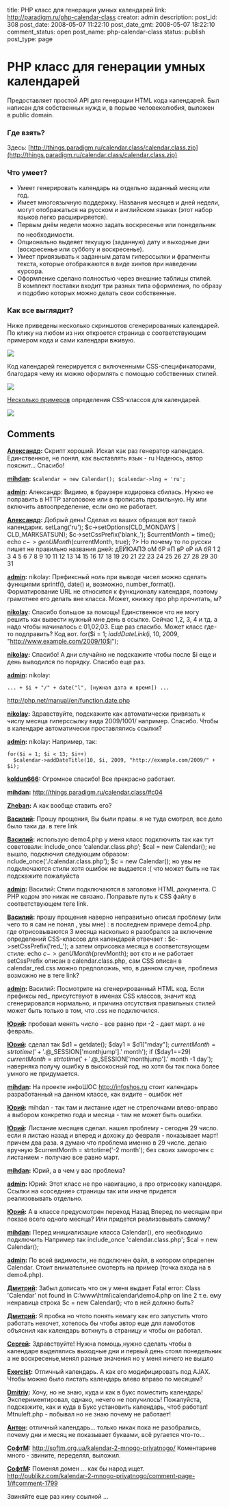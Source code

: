 title: PHP класс для генерации умных календарей
link: http://paradigm.ru/php-calendar-class
creator: admin
description: 
post_id: 308
post_date: 2008-05-07 11:22:10
post_date_gmt: 2008-05-07 18:22:10
comment_status: open
post_name: php-calendar-class
status: publish
post_type: page

# PHP класс для генерации умных календарей

Предоставляет простой API для генерации HTML кода календарей. Был написан для собственных нужд и, в порыве человеколюбия, выложен в public domain.

### Где взять?

Здесь: [http://things.paradigm.ru/calendar.class/calendar.class.zip](http://things.paradigm.ru/calendar.class/calendar.class.zip)

### Что умеет?

  * Умеет генерировать календарь на отдельно заданный месяц или год.
  * Имеет многоязычную поддержку. Названия месяцев и дней недели, могут отображаться на русском и английском языках (этот набор языков легко расшириряется).
  * Первым днём недели можно задать воскресенье или понедельник  по необходимости.
  * Опционально выдеяет текущую (заданную) дату и выходные дни (воскресенье или субботу и воскресенье).
  * Умеет привязывать к заданным датам гиперссылки и фрагменты текста, которые отображаются в виде хинтов при наведении курсора.
  * Оформление сделано полностью через внешние таблицы стилей. В комплект поставки входит три разных типа оформления, по образу и подобию которых можно делать свои собственные.

### Как все выглядит?

Ниже приведены несколько скриншотов сгенерированных календарей. По клику на любом из них откроется страница с соответствующим примером кода и сами календари вживую.

[![](/;-\)/2008/05/03-php-calendar.png)](http://things.paradigm.ru/calendar.class/#c05)

Код календарей генерируется с включенными CSS-спецификаторами, благодаря чему их можно оформлять с помощью собственных стилей.

[![](/;-\)/2008/05/01-php-calendar.png)](http://things.paradigm.ru/calendar.class/#c03)

[Несколько примеров](http://things.paradigm.ru/calendar.class/#c04) определения CSS-классов для календарей.

[![](/;-\)/2008/05/02-php-calendar.png)](http://things.paradigm.ru/calendar.class/#c04)

## Comments

**[Александр](#7599 "2008-11-26 15:07:39"):** Скрипт хороший. Искал как раз генератор календаря. Единственное, не понял, как выставлять язык - ru Надеюсь, автор пояснит... Спасибо!

**[mihdan](#11771 "2008-12-17 12:41:20"):** ` $calendar = new Calendar(); $calendar->lng = 'ru'; `

**[admin](#41327 "2009-12-24 13:41:52"):** Александр: Видимо, в браузере кодировка сбилась. Нужно ее поправить в HTTP заголовоке или в <head> прописать правильную. Ну или включить автоопределение, если оно не работает.

**[Александр](#41269 "2009-12-22 14:13:39"):** Добрый день! Сделал из ваших образцов вот такой календарик. setLang('ru'); $c->setOptions(CLD_MONDAYS | CLD_MARKSATSUN); $c->setCssPrefix('blank_'); $currentMonth = time(); echo $c->genUMonth($currentMonth, true); ?> Но почему то по русски пишет не правильно названия дней: дЕЙЮАПЭ оМ бР яП вР оР яА бЯ 1 2 3 4 5 6 7 8 9 10 11 12 13 14 15 16 17 18 19 20 21 22 23 24 25 26 27 28 29 30 31

**[admin](#39366 "2009-10-30 17:30:20"):** nikolay: Префиксный ноль при выводе чисел можно сделать функциями sprintf(), date() и, возможно, number_format(). Форматирование URL не относится к функционалу календаря, поэтому грамотнее его делать вне класса. Может, книжку про php прочитать, м?

**[nikolay](#39363 "2009-10-30 17:03:27"):** Спасибо большое за помощь! Единственное что не могу решить как вывести нужный мне день в ссылке. Сейчас 1,2, 3, 4 и тд. а надо чтобы начиналось с 01,02,03. Еще раз спасибо. Может класс где-то подправить? Код вот. for($i = 1; $i addDateLink($i, 10, 2009, "http://www.example.com/2009/10$i");

**[nikolay](#39322 "2009-10-29 16:33:53"):** Спасибо! А дни случайно не подскажите чтобы после $i еще и день выводился по порядку. Спасибо еще раз.

**[admin](#39326 "2009-10-29 17:53:44"):** nikolay: 
    
    ... + $i + "/" + date("l", [нужная дата и время]) ...

http://php.net/manual/en/function.date.php

**[nikolay](#39318 "2009-10-29 15:03:52"):** Здравствуйте, подскажите как автоматически привязать к числу месяца гиперссылку вида 2009/1001/ например. Спасибо. Чтобы в календаре автоматически проставлялись ссылки?

**[admin](#39319 "2009-10-29 15:23:34"):** nikolay: Например, так: 
    
    for($i = 1; $i < 13; $i++)
      $calendar->addDateTitle(10, $i, 2009, "http://example.com/2009/" + $i);

**[koldun666](#38761 "2009-10-14 15:11:08"):** Огромное спасибо! Все прекрасно работает.

**[mihdan](#35032 "2009-06-05 12:46:29"):** http://things.paradigm.ru/calendar.class/#c04

**[Zheban](#35001 "2009-06-04 11:27:37"):** А как вообще ставить его?

**[Василий](#34459 "2009-05-19 08:38:27"):** Прошу прощения, Вы были правы. я не туда смотрел, все дело было таки да. в теге link

**[Василий](#34430 "2009-05-18 17:21:07"):** использую demo4.php у меня класс подключить так как тут советовали: include_once ‘calendar.class.php’; $cal = new Calendar(); не вышло, подключил следующим образом: nclude_once('./calendar.class.php'); $c = new Calendar(); но увы не подключаются стили хотя ошибок не выдается :( что может быть не так подскажите пожалуйста

**[admin](#34431 "2009-05-18 17:30:19"):** Василий: Стили подключаются в заголовке HTML документа. С PHP кодом это никак не связано. Поправьте путь к CSS файлу в соответствующем теге link.

**[Василий](#34432 "2009-05-18 18:10:57"):** прошу прощения наверно неправильно описал проблему (или чего то я сам не понял , увы мне) : в последнем примере demo4.php. где отрисовываются 3 месяца насколько я разобрался за включение определений CSS-классов для календарей отвечает : $c->setCssPrefix('red_'); а затем отрисовка месяца в соответствующем стиле: echo $c->genUMonth($prevMonth); вот єто и не работает setCssPrefix описан в calendar.class.php, сам CSS описан в calendar_red.css можно предположиь, что, в данном случае, проблема возможно не в теге link?

**[admin](#34433 "2009-05-18 18:35:10"):** Василий: Посмотрите на сгенерированный HTML код. Если префиксы red_ присутствуют в именах CSS классов, значит код сгенерировался нормально, и причина отсутствия правильных стилей может быть только в том, что .css не подключился.

**[Юрий](#33192 "2009-04-29 13:47:20"):** пробовал менять число - все равно при -2 - дает март. а не февраль.

**[Юрий](#33194 "2009-04-29 14:11:21"):** сделал так $d1 = getdate(); $day1 = $d1["mday"]; $currentMonth = strtotime('+'.@$_SESSION['monthjump'].' month'); if ($day1==29) $currentMonth = strtotime('+'.@$_SESSION['monthjump'].' month -1 day'); наверняка получу ошибку в высокосный год. но хотя бы так пока более умного не придумается.

**[mihdan](#33200 "2009-04-29 14:49:35"):** На проекте инфоШОС http://infoshos.ru стоит календарь разработанный на данном классе, как видите - ошибок нет

**[Юрий](#33202 "2009-04-29 15:01:40"):** mihdan - так там и листание идет не стрелочками влево-вправо а выбором конкретно года и месяца - там не может быть ошибки.

**[Юрий](#33189 "2009-04-29 13:39:09"):** Листание месяцев сделал. нашел проблему - сегодня 29 число. если я листаю назад и вперед и дохожу до февраля - показывает март! причем два раза. я думаю что проблема именно в 29 числе. делаю вручную $currentMonth = strtotime('-2 month'); без своих заморочек с листанием - получаю все равно март.

**[mihdan](#33186 "2009-04-29 13:05:07"):** Юрий, а в чем у вас проблема?

**[admin](#33182 "2009-04-29 12:31:51"):** Юрий: Этот класс не про навигацию, а про отрисовку календаря. Ссылки на «соседние» страницы так или иначе придется реализовывать отдельно.

**[Юрий](#33179 "2009-04-29 11:28:24"):** А в классе предусмотрен переход Назад Вперед по месяцам при показе всего одного месяца? Или придется реализовывать самому?

**[mihdan](#26921 "2009-02-23 19:46:41"):** Перед инициализацие класса Calendar(), его необходимо подключить Например так include_once 'calendar.class.php'; $cal = new Calendar();

**[admin](#26858 "2009-02-23 11:26:23"):** По всей видимости, не подключен файл, в котором определен Calendar. Стоит внимательнее смотерть на пример (точка входа на в demo4.php).

**[Дмитрий](#26845 "2009-02-23 08:17:52"):** Забыл дописать что он у меня выдает Fatal error: Class 'Calendar' not found in C:\www\html\calendar\demo4.php on line 2 т.е. ему ненравица строка $c = new Calendar(); что в ней должно быть?

**[Дмитрий](#26843 "2009-02-23 08:14:03"):** Я пробка но чтото понять немагу как его запустить чтото работать нехочет, хотелось бы чтобы автор еще для ламоботов объяснил как календарь воткнуть в страницу и чтобы он работал.

**[Сергей](#45498 "2010-05-14 18:43:37"):** Здравствуйте! Нужна помощь,нужно сделать чтобы в календаре выделялись выходные дни и первый день стоял понедельник а не воскресенье,менял разные значения но у меня ничего не вышло

**[Exorcist](#45598 "2010-05-24 05:21:22"):** Отличный календарь. А как его модифицировать под AJAX. Чтобы можно было листать календарь влево вправо по месяцам?

**[Dmitriy](#47199 "2010-09-04 01:42:58"):** Хочу, но не знаю, куда и как в букс поместить календарь! Экспериментировал, однако, нечего не получилось! Пожалуйста, подскажите, как и куда в Букс установить календарь, чтоб работал! Mtnuleft.php - побывал но не знаю почему не работает!

**[Антон](#55487 "2011-05-24 12:45:53"):** отличный календарь... только никак пока не разобрались, почему дни и месяц не показывает буквами, всё ругается что-то...

**[СофтМ](#55977 "2011-06-01 04:25:40"):** http://softm.org.ua/kalendar-2-mnogo-priyatnogo/ Коментариев много - звините, переделял, выложил.

**[СофтМ](#64185 "2012-02-28 16:02:51"):** Поменял домен ... как бы народ ищет. http://publikz.com/kalendar-2-mnogo-priyatnogo/comment-page-1/#comment-1799

Звиняйте еще раз кину ссылкой ...

